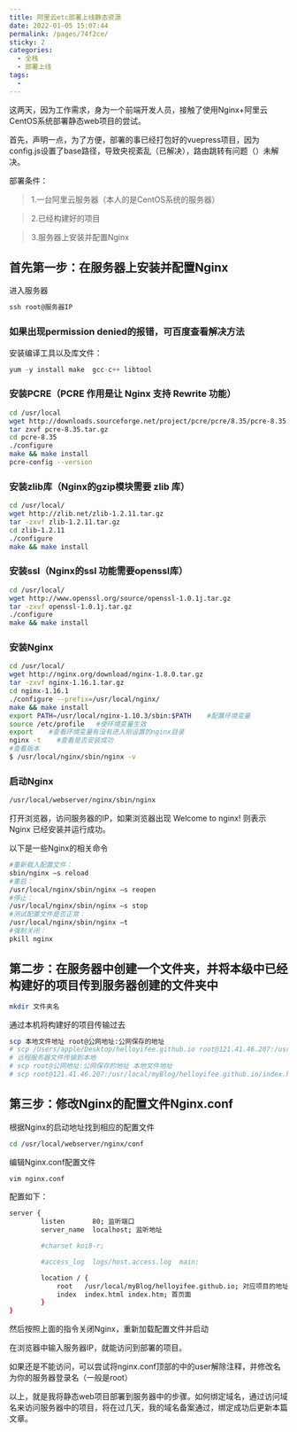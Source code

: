 ```yaml
---
title: 阿里云etc部署上线静态资源
date: 2022-01-05 15:07:44
permalink: /pages/74f2ce/
sticky: 2
categories:
  - 全栈
  - 部署上线
tags:
  - 
---
```


这两天，因为工作需求，身为一个前端开发人员，接触了使用Nginx+阿里云CentOS系统部署静态web项目的尝试。

首先，声明一点，为了方便，部署的事已经打包好的vuepress项目，因为config.js设置了base路径，导致央视紊乱（已解决），路由跳转有问题（）未解决。

部署条件：

>   1.一台阿里云服务器（本人的是CentOS系统的服务器）

>   2.已经构建好的项目

>   3.服务器上安装并配置Nginx


## 首先第一步：在服务器上安装并配置Nginx
进入服务器
```js
ssh root@服务器IP
```

### 如果出现permission denied的报错，可百度查看解决方法

安装编译工具以及库文件：
```js
yum -y install make  gcc-c++ libtool     
```

### 安装PCRE（PCRE 作用是让 Nginx 支持 Rewrite 功能）

```sh
cd /usr/local
wget http://downloads.sourceforge.net/project/pcre/pcre/8.35/pcre-8.35.tar.gz
tar zxvf pcre-8.35.tar.gz
cd pcre-8.35
./configure
make && make install
pcre-config --version
```

### 安装zlib库（Nginx的gzip模块需要 zlib 库）
```sh
cd /usr/local/ 
wget http://zlib.net/zlib-1.2.11.tar.gz
tar -zxvf zlib-1.2.11.tar.gz
cd zlib-1.2.11
./configure
make && make install
```

### 安装ssl（Nginx的ssl 功能需要openssl库）
```sh
cd /usr/local/
wget http://www.openssl.org/source/openssl-1.0.1j.tar.gz
tar -zxvf openssl-1.0.1j.tar.gz
./configure
make && make install
```

### 安装Nginx
```sh
cd /usr/local/
wget http://nginx.org/download/nginx-1.8.0.tar.gz
tar -zxvf nginx-1.16.1.tar.gz
cd nginx-1.16.1  
./configure --prefix=/usr/local/nginx/
make && make install
export PATH=/usr/local/nginx-1.10.3/sbin:$PATH    #配置环境变量
source /etc/profile   #使环境变量生效
export    #查看环境变量有没有进入刚设置的nginx目录
nginx -t    #查看是否安装成功
#查看版本
$ /usr/local/nginx/sbin/nginx -v 
```

### 启动Nginx 
```sh
/usr/local/webserver/nginx/sbin/nginx
```

打开浏览器，访问服务器的IP，如果浏览器出现 Welcome to nginx! 则表示 Nginx 已经安装并运行成功。

以下是一些Nginx的相关命令
```sh
#重新载入配置文件：
sbin/nginx –s reload
#重启：
/usr/local/nginx/sbin/nginx –s reopen
#停止：
/usr/local/nginx/sbin/nginx –s stop
#测试配置文件是否正常：
/usr/local/nginx/sbin/nginx –t
#强制关闭：
pkill nginx
```

##  第二步：在服务器中创建一个文件夹，并将本级中已经构建好的项目传到服务器创建的文件夹中

```sh
mkdir 文件夹名
```
通过本机将构建好的项目传输过去
```sh
scp 本地文件地址 root@公网地址:公网保存的地址
# scp /Users/apple/Desktop/helloyifee.github.io root@121.41.46.207:/usr/local/myBlog
# 远程服务器文件传输到本地
# scp root@公网地址:公网保存的地址 本地文件地址
# scp root@121.41.46.207:/usr/local/myBlog/helloyifee.github.io/index.html /Users/apple/Desktop
```

## 第三步：修改Nginx的配置文件Nginx.conf
根据Nginx的启动地址找到相应的配置文件
```sh
cd /usr/local/webserver/nginx/conf
```
编辑Nginx.conf配置文件
```sh
vim nginx.conf
```

配置如下：
```sh
server {
        listen       80; 监听端口
        server_name  localhost; 监听地址

        #charset koi8-r;

        #access_log  logs/host.access.log  main;

        location / {
            root   /usr/local/myBlog/helloyifee.github.io; 对应项目的地址
            index  index.html index.htm; 首页面
        }
}
```
然后按照上面的指令关闭Nginx，重新加载配置文件并启动

在浏览器中输入服务器IP，就能访问到部署的项目。

如果还是不能访问，可以尝试将nginx.conf顶部的中的user解除注释，并修改名为你的服务器登录名（一般是root）

以上，就是我将静态web项目部署到服务器中的步骤。如何绑定域名，通过访问域名来访问服务器中的项目，将在过几天，我的域名备案通过，绑定成功后更新本篇文章。

 <comment/> 